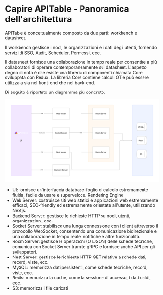 # Capire APITable - Panoramica dell'architettura

APITable è concettualmente composto da due parti: workbench e datasheet.

Il workbench gestisce i nodi, le organizzazioni e i dati degli utenti, fornendo servizi di SSO, Audit, Scheduler, Permessi, ecc.

Il datasheet fornisce una collaborazione in tempo reale per consentire a più collaboratori di operare contemporaneamente sui datasheet. L'aspetto degno di nota è che esiste una libreria di componenti chiamata Core, sviluppata con Redux. La libreria Core contiene calcoli OT e può essere utilizzata sia nel front-end che nel back-end.

Di seguito è riportato un diagramma più concreto:

![Architecture Overview](../static/architecture-overview.png)

- UI: fornisce un'interfaccia database-foglio di calcolo estremamente fluida, facile da usare e superveloce. <canvas> Rendering Engine
- Web Server: costruisce siti web statici e applicazioni web estremamente efficaci, SEO-friendly ed estremamente orientate all'utente, utilizzando Nextjs.
- Backend Server: gestisce le richieste HTTP su nodi, utenti, organizzazioni, ecc.
- Socket Server: stabilisce una lunga connessione con i client attraverso il protocollo WebSocket, consentendo una comunicazione bidirezionale e una collaborazione in tempo reale, notifiche e altre funzionalità.
- Room Server: gestisce le operazioni (OTJSON) delle schede tecniche, comunica con Socket Server tramite gRPC e fornisce anche API per gli sviluppatori.
- Nest Server: gestisce le richieste HTTP GET relative a schede dati, record, viste, ecc.
- MySQL: memorizza dati persistenti, come schede tecniche, record, viste, ecc.
- Redis: memorizza la cache, come la sessione di accesso, i dati caldi, ecc.
- S3: memorizza i file caricati